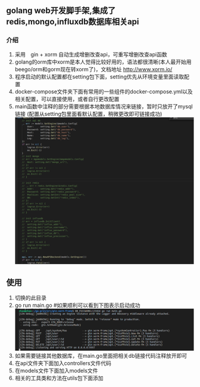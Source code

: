 ## golang web开发脚手架,集成了redis,mongo,influxdb数据库相关api

### 介绍
1. 采用　gin + xorm 自动生成增删改查api，可重写增删改查api函数　
2. golang的orm库中xorm是本人觉得比较好用的，语法都很清晰(本人最开始用beego/orm和gorm现在转xorm了)，文档地址 http://www.xorm.io/
3. 程序启动的默认配置都在setting包下面，setting优先从环境变量里面读取配置
4. docker-compose文件夹下面有常用的一些组件的docker-compose.yml以及相关配置，可以直接使用，或者自行更改配置
5. main函数中注释的部分需要根据本地数据库情况来链接，暂时只放开了mysql链接 (配置从setting包里面看默认配置，稍微更改即可链接成功)
![avatar](./img/note-code.png)

## 使用
1. 切换的此目录
2. go run main.go  #如果顺利可以看到下图表示启动成功
![avatar](./img/run-state.png)
3. 如果需要链接其他数据库，在main.go里面把相关db链接代码注释放开即可
4. 在api文件夹下面加入controllers文件代码 
5. 在models文件下面加入models文件
6. 相关的工具类和方法在utils包下面添加

